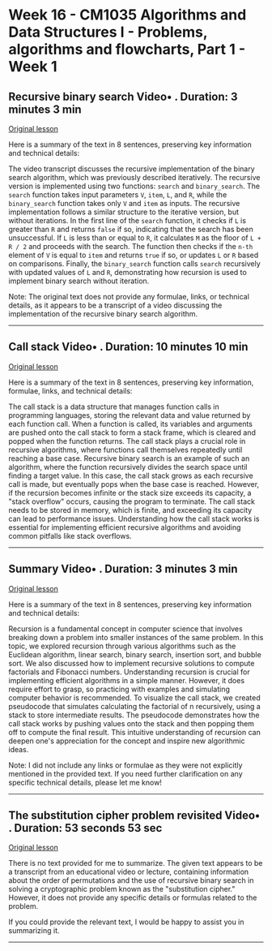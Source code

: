 # Week 16 - CM1035 Algorithms and Data Structures I - Problems, algorithms and flowcharts, Part 1 - Week 1

## Recursive binary search Video• . Duration: 3 minutes 3 min

[Original lesson](https://www.coursera.org/learn/uol-algorithms-and-data-structures-1/lecture/mpy3O/recursive-binary-search)

Here is a summary of the text in 8 sentences, preserving key information and technical details:

The video transcript discusses the recursive implementation of the binary search algorithm, which was previously described iteratively. The recursive version is implemented using two functions: `search` and `binary_search`. The `search` function takes input parameters `V`, `item`, `L`, and `R`, while the `binary_search` function takes only `V` and `item` as inputs. The recursive implementation follows a similar structure to the iterative version, but without iterations. In the first line of the `search` function, it checks if `L` is greater than `R` and returns `false` if so, indicating that the search has been unsuccessful. If `L` is less than or equal to `R`, it calculates `M` as the floor of `L + R / 2` and proceeds with the search. The function then checks if the `n-th` element of `V` is equal to `item` and returns `true` if so, or updates `L` or `R` based on comparisons. Finally, the `binary_search` function calls `search` recursively with updated values of `L` and `R`, demonstrating how recursion is used to implement binary search without iteration.

Note: The original text does not provide any formulae, links, or technical details, as it appears to be a transcript of a video discussing the implementation of the recursive binary search algorithm.

---

## Call stack Video• . Duration: 10 minutes 10 min

[Original lesson](https://www.coursera.org/learn/uol-algorithms-and-data-structures-1/lecture/n3Yau/call-stack)

Here is a summary of the text in 8 sentences, preserving key information, formulae, links, and technical details:

The call stack is a data structure that manages function calls in programming languages, storing the relevant data and value returned by each function call. When a function is called, its variables and arguments are pushed onto the call stack to form a stack frame, which is cleared and popped when the function returns. The call stack plays a crucial role in recursive algorithms, where functions call themselves repeatedly until reaching a base case. Recursive binary search is an example of such an algorithm, where the function recursively divides the search space until finding a target value. In this case, the call stack grows as each recursive call is made, but eventually pops when the base case is reached. However, if the recursion becomes infinite or the stack size exceeds its capacity, a "stack overflow" occurs, causing the program to terminate. The call stack needs to be stored in memory, which is finite, and exceeding its capacity can lead to performance issues. Understanding how the call stack works is essential for implementing efficient recursive algorithms and avoiding common pitfalls like stack overflows.

---

## Summary Video• . Duration: 3 minutes 3 min

[Original lesson](https://www.coursera.org/learn/uol-algorithms-and-data-structures-1/lecture/f3nFP/summary)

Here is a summary of the text in 8 sentences, preserving key information and technical details:

Recursion is a fundamental concept in computer science that involves breaking down a problem into smaller instances of the same problem. In this topic, we explored recursion through various algorithms such as the Euclidean algorithm, linear search, binary search, insertion sort, and bubble sort. We also discussed how to implement recursive solutions to compute factorials and Fibonacci numbers. Understanding recursion is crucial for implementing efficient algorithms in a simple manner. However, it does require effort to grasp, so practicing with examples and simulating computer behavior is recommended. To visualize the call stack, we created pseudocode that simulates calculating the factorial of n recursively, using a stack to store intermediate results. The pseudocode demonstrates how the call stack works by pushing values onto the stack and then popping them off to compute the final result. This intuitive understanding of recursion can deepen one's appreciation for the concept and inspire new algorithmic ideas.

Note: I did not include any links or formulae as they were not explicitly mentioned in the provided text. If you need further clarification on any specific technical details, please let me know!

---

## The substitution cipher problem revisited Video• . Duration: 53 seconds 53 sec

[Original lesson](https://www.coursera.org/learn/uol-algorithms-and-data-structures-1/lecture/qkvbB/the-substitution-cipher-problem-revisited)

There is no text provided for me to summarize. The given text appears to be a transcript from an educational video or lecture, containing information about the order of permutations and the use of recursive binary search in solving a cryptographic problem known as the "substitution cipher." However, it does not provide any specific details or formulas related to the problem.

If you could provide the relevant text, I would be happy to assist you in summarizing it.

---

